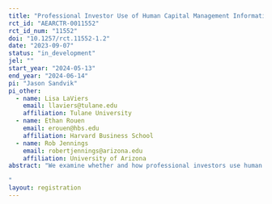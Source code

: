 ```yaml
---
title: "Professional Investor Use of Human Capital Management Information"
rct_id: "AEARCTR-0011552"
rct_id_num: "11552"
doi: "10.1257/rct.11552-1.2"
date: "2023-09-07"
status: "in_development"
jel: ""
start_year: "2024-05-13"
end_year: "2024-06-14"
pi: "Jason Sandvik"
pi_other:
  - name: Lisa LaViers
    email: llaviers@tulane.edu
    affiliation: Tulane University
  - name: Ethan Rouen
    email: erouen@hbs.edu
    affiliation: Harvard Business School
  - name: Rob Jennings
    email: robertjennings@arizona.edu
    affiliation: University of Arizona
abstract: "We examine whether and how professional investors use human capital information in their investment decisions. Human capital has become a vital component of firms’ operations, with annual expenses related to employees as a share of revenue increasing by more than 50% since 1990, compared to no growth for physical capital expenditures. Despite the increasing financial materiality of human capital investments, U.S. firms are required to disclose only two metrics related to non-executive employees, the total number of employees and the median wage. As a result, investors have demanded more information from firms and regulators. We will conduct an experiment among professional investors to determine whether and how details about a firm’s human capital management impact their valuations of the firm.
"
layout: registration
---
```


